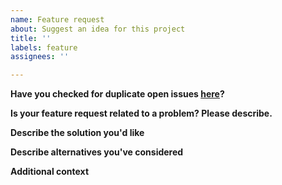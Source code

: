 ```yaml
---
name: Feature request
about: Suggest an idea for this project
title: ''
labels: feature
assignees: ''

---
```


**Have you checked for duplicate open issues [here](https://github.com/davidjamesherzog/videojs-shaka/issues)?**


**Is your feature request related to a problem? Please describe.**
<!-- A clear and concise description of what the problem is. Ex. I'm always frustrated when [...] -->


**Describe the solution you'd like**
<!-- A clear and concise description of what you want to happen. -->


**Describe alternatives you've considered**
<!-- A clear and concise description of any alternative solutions or features you've considered. -->


**Additional context**
<!-- Add any other context or screenshots about the feature request here. -->
